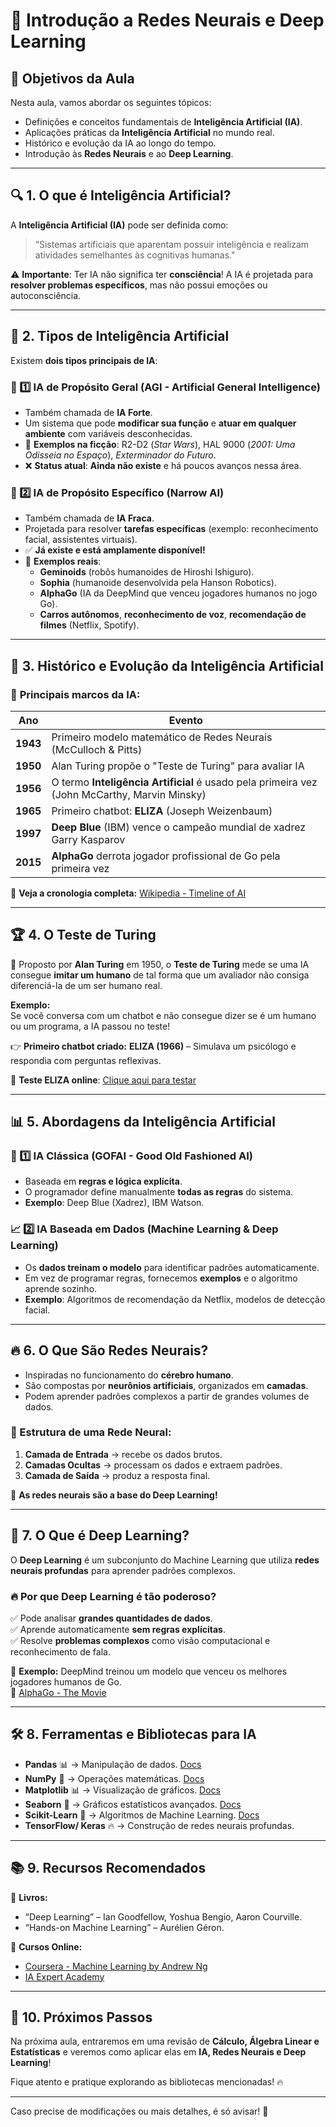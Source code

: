# 📌 Introdução a Redes Neurais e Deep Learning

## 🎯 Objetivos da Aula
Nesta aula, vamos abordar os seguintes tópicos:
- Definições e conceitos fundamentais de **Inteligência Artificial (IA)**.
- Aplicações práticas da **Inteligência Artificial** no mundo real.
- Histórico e evolução da IA ao longo do tempo.
- Introdução às **Redes Neurais** e ao **Deep Learning**.

---

## 🔍 1. O que é Inteligência Artificial?
A **Inteligência Artificial (IA)** pode ser definida como:
> “Sistemas artificiais que aparentam possuir inteligência e realizam atividades semelhantes às cognitivas humanas."

⚠ **Importante**: Ter IA não significa ter **consciência**! A IA é projetada para **resolver problemas específicos**, mas não possui emoções ou autoconsciência.

---

## 🎯 2. Tipos de Inteligência Artificial
Existem **dois tipos principais de IA**:

### 🧠 1️⃣ IA de Propósito Geral (AGI - Artificial General Intelligence)
- Também chamada de **IA Forte**.
- Um sistema que pode **modificar sua função** e **atuar em qualquer ambiente** com variáveis desconhecidas.
- 🚀 **Exemplos na ficção**: R2-D2 (*Star Wars*), HAL 9000 (*2001: Uma Odisseia no Espaço*), *Exterminador do Futuro*.
- ❌ **Status atual**: **Ainda não existe** e há poucos avanços nessa área.

### 🤖 2️⃣ IA de Propósito Específico (Narrow AI)
- Também chamada de **IA Fraca**.
- Projetada para resolver **tarefas específicas** (exemplo: reconhecimento facial, assistentes virtuais).
- ✅ **Já existe e está amplamente disponível!**
- 🚀 **Exemplos reais**:
  - **Geminoids** (robôs humanoides de Hiroshi Ishiguro).
  - **Sophia** (humanoide desenvolvida pela Hanson Robotics).
  - **AlphaGo** (IA da DeepMind que venceu jogadores humanos no jogo Go).
  - **Carros autônomos**, **reconhecimento de voz**, **recomendação de filmes** (Netflix, Spotify).

---

## 📜 3. Histórico e Evolução da Inteligência Artificial
### 📅 **Principais marcos da IA:**
| Ano  | Evento |
|------|--------|
| **1943** | Primeiro modelo matemático de Redes Neurais (McCulloch & Pitts) |
| **1950** | Alan Turing propõe o "Teste de Turing" para avaliar IA |
| **1956** | O termo **Inteligência Artificial** é usado pela primeira vez (John McCarthy, Marvin Minsky) |
| **1965** | Primeiro chatbot: **ELIZA** (Joseph Weizenbaum) |
| **1997** | **Deep Blue** (IBM) vence o campeão mundial de xadrez Garry Kasparov |
| **2015** | **AlphaGo** derrota jogador profissional de Go pela primeira vez |

📌 **Veja a cronologia completa:** [Wikipedia - Timeline of AI](https://en.wikipedia.org/wiki/Timeline_of_artificial_intelligence)

---

## 🏆 4. O Teste de Turing
📍 Proposto por **Alan Turing** em 1950, o **Teste de Turing** mede se uma IA consegue **imitar um humano** de tal forma que um avaliador não consiga diferenciá-la de um ser humano real.

**Exemplo:**  
Se você conversa com um chatbot e não consegue dizer se é um humano ou um programa, a IA passou no teste!

👉 **Primeiro chatbot criado:** **ELIZA (1966)** – Simulava um psicólogo e respondia com perguntas reflexivas.

🔗 **Teste ELIZA online**: [Clique aqui para testar](https://web.njit.edu/~ronkowit/eliza.html)

---

## 📊 5. Abordagens da Inteligência Artificial
### 🎲 1️⃣ IA Clássica (GOFAI - Good Old Fashioned AI)
- Baseada em **regras e lógica explícita**.
- O programador define manualmente **todas as regras** do sistema.
- **Exemplo**: Deep Blue (Xadrez), IBM Watson.

### 📈 2️⃣ IA Baseada em Dados (Machine Learning & Deep Learning)
- Os **dados treinam o modelo** para identificar padrões automaticamente.
- Em vez de programar regras, fornecemos **exemplos** e o algoritmo aprende sozinho.
- **Exemplo**: Algoritmos de recomendação da Netflix, modelos de detecção facial.

---

## 🔥 6. O Que São Redes Neurais?
- Inspiradas no funcionamento do **cérebro humano**.
- São compostas por **neurônios artificiais**, organizados em **camadas**.
- Podem aprender padrões complexos a partir de grandes volumes de dados.

### 📌 Estrutura de uma Rede Neural:
1. **Camada de Entrada** → recebe os dados brutos.
2. **Camadas Ocultas** → processam os dados e extraem padrões.
3. **Camada de Saída** → produz a resposta final.

🔹 **As redes neurais são a base do Deep Learning!**

---

## 🧠 7. O Que é Deep Learning?
O **Deep Learning** é um subconjunto do Machine Learning que utiliza **redes neurais profundas** para aprender padrões complexos.

### 🔥 Por que Deep Learning é tão poderoso?
✅ Pode analisar **grandes quantidades de dados**.  
✅ Aprende automaticamente **sem regras explícitas**.  
✅ Resolve **problemas complexos** como visão computacional e reconhecimento de fala.  

🔹 **Exemplo:** DeepMind treinou um modelo que venceu os melhores jogadores humanos de Go.  
📌 [AlphaGo - The Movie](https://www.youtube.com/watch?v=WXuK6gekU1Y)

---

## 🛠 8. Ferramentas e Bibliotecas para IA
- **Pandas** 📊 → Manipulação de dados. [Docs](https://pandas.pydata.org/)
- **NumPy** 🧮 → Operações matemáticas. [Docs](https://numpy.org/)
- **Matplotlib** 📊 → Visualização de gráficos. [Docs](https://matplotlib.org/)
- **Seaborn** 🎨 → Gráficos estatísticos avançados. [Docs](https://seaborn.pydata.org/)
- **Scikit-Learn** 🤖 → Algoritmos de Machine Learning. [Docs](https://scikit-learn.org/stable/)
- **TensorFlow/ Keras** 🔥 → Construção de redes neurais profundas.

---

## 📚 9. Recursos Recomendados
📖 **Livros:**
- “Deep Learning” – Ian Goodfellow, Yoshua Bengio, Aaron Courville.
- “Hands-on Machine Learning” – Aurélien Géron.

🎥 **Cursos Online:**
- [Coursera - Machine Learning by Andrew Ng](https://www.coursera.org/specializations/machine-learning-introduction)
- [IA Expert Academy](https://iaexpert.academy/)

---

## 🚀 10. Próximos Passos
Na próxima aula, entraremos em uma revisão de **Cálculo, Álgebra Linear e Estatísticas** e veremos como aplicar elas em **IA, Redes Neurais e Deep Learning**!  

Fique atento e pratique explorando as bibliotecas mencionadas! 🔥

---

Caso precise de modificações ou mais detalhes, é só avisar! 🚀
